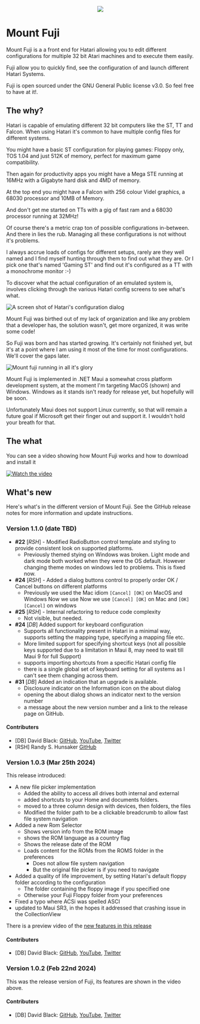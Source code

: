 
<p align="center">
  <img src="Img/logo-round.png"  />
</p>

# Mount Fuji


Mount Fuji is a a front end for Hatari allowing you to edit different configurations for multiple 32 bit Atari machines and to execute them easily.

Fuji allow you to quickly find, see the configuration of and launch different Hatari Systems.

Fuji is open sourced under the GNU General Public license v3.0. So feel free to have at it!.

## The why?

Hatari is capable of emulating different 32 bit computers like the ST, TT and Falcon. When using Hatari it's common to have multiple config files for different systems. 

You might have a basic ST configuration for playing games: Floppy only, TOS 1.04 and just 512K of memory, perfect for maximum game compatibility.

Then again for productivity apps you might have a Mega STE running at 16MHz with a Gigabyte hard disk and 4MD of memory.

At the top end you might have a Falcon with 256 colour Videl graphics, a 68030 processor and 10MB of Memory.

And don't get me started on TTs with a gig of fast ram and a 68030 processor running at 32MHz!

Of course there's a metric crap ton of possible configurations in-between. And there in lies the rub. Managing all these configurations is not without it's problems. 

I always accrue loads of configs for different setups, rarely are they well named and I find myself hunting through them to find out what they are. Or I pick one that's named 'Gaming ST' and find out it's configured as a TT with a monochrome monitor :-)

To discover what the actual configuration of an emulated system is, involves clicking through the various Hatari config screens to see  what's what.

![A screen shot of Hatari's configuration dialog](Img/hatari-options.png)

Mount Fuji was birthed out of my lack of organization and like any problem that a developer has, the solution wasn't, get more organized, it was write some code!

So Fuji was born and has started growing. It's certainly not finished yet, but it's at a point where I am using it most of the time for most configurations. We'll cover the gaps later.

![Mount fuji running in all it's glory](Img/fuji-running.png)

Mount Fuji is implemented in .NET Maui a somewhat cross platform development system, at the moment I'm targeting MacOS (shown) and Windows. Windows as it stands isn't ready for release yet, but hopefully will be soon.

Unfortunately Maui does not support Linux currently, so that will remain a future goal if Microsoft get their finger out and support it. I wouldn't hold your breath for that.


## The what

You can see a video showing how Mount Fuji works and how to download and install it


[![Watch the video](img/thumbnail.png)](https://youtu.be/Qz4iEh8EcBo)


## What's new 

Here's what's in the different version of Mount Fuji. See the GitHub release notes for more information and update instructions.

### Version 1.1.0 (date TBD)

- **\#22** [_RSH_] - Modified RadioButton control template and styling to provide consistent look on supported platforms.
  - Previously themed stying on Windows was broken. Light mode and dark mode both worked when they were the OS default. However changing theme modes on windows led to problems. This is fixed now. 
- **\#24** [_RSH_] - Added a dialog buttons control to properly order OK / Cancel buttons on different platforms
  - Previously we used the Mac idiom `[Cancel] [OK]` on MacOS and Windows Now we use Now we use  `[Cancel] [OK]` on Mac and  `[OK] [Cancel]` on windows
- **\#25** [_RSH_] - Internal refactoring to reduce code complexity
  - Not visible, but needed.
- **\#24** [_DB_] Added support for keyboard configuration
  - Supports all functionality present in Hatari in a minimal way, supports setting the mapping type, specifying a mapping file etc.
  - More limited support for specifying shortcut keys (not all possible keys supported due to a limitation in Maui 8, may need to wait till Maui 9 for full Support)
  - supports importing shortcuts from a specific Hatari config file
  - there is a single global set of keyboard setting for all systems as I can't see them changing across them.
- **\#31** [_DB_] Added an indication that an upgrade is available.
  - Disclosure indicator on the Information icon on the about dialog
  - opening the about dialog shows an indicator next to the version number
  - a message about the new version number and a link to the release page 
  on GitHub.


#### Contributers

- [DB] David Black: [GitHub](https://github.com/davidblackuk), [YouTube](https://www.youtube.com/channel/UC--sLs1pvHWkTxa9J-zIzAw), [Twitter](twitter.com/david_black_uk)
- [RSH] Randy S. Hunsaker [GitHub](https://github.com/hunsra)


### Version 1.0.3 (Mar 25th 2024)

This release introduced:

- A new file picker implementation
  - Added the ability to access all drives both internal and external
  - added shortcuts to your Home and documents folders.
  - moved to a three column design with devices, then folders, the files
  - Modified the folder path to be a clickable breadcrumb to allow fast file system navigation
- Added a new Rom Selector
  - Shows version info from the ROM image
  - shows the ROM language as a country flag
  - Shows the release date of the ROM
  - Loads content for the ROMs from the ROMS folder in the preferences
    - Does not allow file system navigation
    - But the original file picker is if you need to navigate
- Added a quality of life improvement, by setting Hatari's default floppy folder according to the configuration
  - The folder containing the floppy image if you specified one
  - Otherwise your Fuji Floppy folder from your preferences
- Fixed a typo where ACSi was spelled ASCI
- updated to Maui SR3, in the hopes it addressed that crashing issue in the CollectionView

There is a preview video of the [new features in this release](https://youtu.be/PhFcQSdW230?si=jqi8VCxyoWoT3Kqa)

#### Contributers

- [DB] David Black: [GitHub](https://github.com/davidblackuk), [YouTube](https://www.youtube.com/channel/UC--sLs1pvHWkTxa9J-zIzAw), [Twitter](twitter.com/david_black_uk)

### Version 1.0.2 (Feb 22nd 2024)

This was the release version of Fuji, its features are shown in the video above.

#### Contributers

- [DB] David Black: [GitHub](https://github.com/davidblackuk), [YouTube](https://www.youtube.com/channel/UC--sLs1pvHWkTxa9J-zIzAw), [Twitter](twitter.com/david_black_uk)